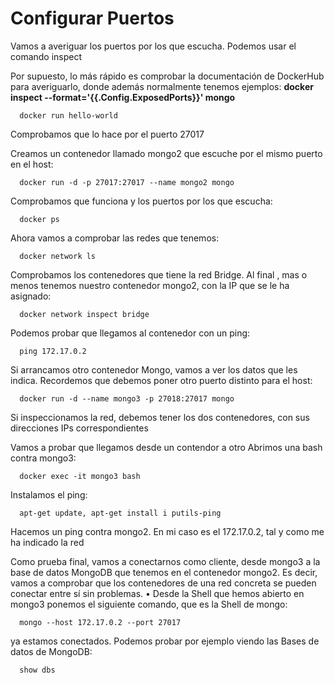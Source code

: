 <div style="vertical-aligh: center;"> 

# Configurar Puertos 

<p>Vamos a averiguar los puertos por los que escucha. Podemos usar el comando inspect</p>
<p>Por supuesto, lo más rápido es comprobar la documentación de DockerHub para averiguarlo, donde además normalmente tenemos ejemplos: <strong>docker inspect --format='{{.Config.ExposedPorts}}' mongo</strong></p>

```
  docker run hello-world
```
<p>Comprobamos que lo hace por el puerto 27017</p>
<p>Creamos un contenedor llamado mongo2 que escuche por el mismo  puerto en el host: </p>

```
  docker run -d -p 27017:27017 --name mongo2 mongo
```
<p>Comprobamos que funciona y los puertos por los que escucha:</p>

```
  docker ps
```

<p>Ahora vamos a comprobar las redes que tenemos:</p>

```
  docker network ls
```

<p>Comprobamos los contenedores que tiene la red Bridge. Al final , mas o
   menos tenemos nuestro contenedor mongo2, con la IP que se le ha
   asignado:</p>
   
```
  docker network inspect bridge
```

<p>Podemos probar que llegamos al contenedor con un ping:</p>

```
  ping 172.17.0.2
```
<p>Si arrancamos otro contenedor Mongo, vamos a ver los datos que les indica. Recordemos que debemos poner otro puerto distinto para el host: </p>
   
```
  docker run -d --name mongo3 -p 27018:27017 mongo
```   
   
<p>Si inspeccionamos la red, debemos tener los dos contenedores, con sus direcciones IPs correspondientes </p>
<p>Vamos a probar que llegamos desde un contendor a otro Abrimos una bash contra mongo3:</p>

```
  docker exec -it mongo3 bash
``` 
<p>Instalamos el ping:</p>

```
  apt-get update, apt-get install i putils-ping
``` 

<p>Hacemos un ping contra mongo2. En mi caso es el 172.17.0.2, tal y como me ha indicado la red <strong></strong></p>
<p>Como prueba final, vamos a conectarnos como cliente, desde mongo3 a
   la base de datos MongoDB que tenemos en el contenedor mongo2. Es
   decir, vamos a comprobar que los contenedores de una red concreta se
   pueden conectar entre sí sin problemas.
   • Desde la Shell que hemos abierto en mongo3 ponemos el siguiente
   comando, que es la Shell de mongo:</p>

```
  mongo --host 172.17.0.2 --port 27017
``` 
<p> ya estamos conectados. Podemos probar por ejemplo viendo las Bases de datos de MongoDB: </p>

```
  show dbs
``` 
 </div>


